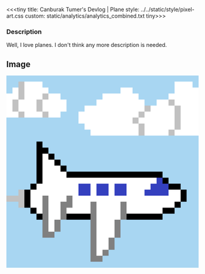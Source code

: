 <<<tiny
title: Canburak Tumer's Devlog | Plane
style: ../../static/style/pixel-art.css
custom: static/analytics/analytics_combined.txt
tiny>>>

### Description
Well, I love planes. I don't think any more description is needed.

## Image
![](../../static/pixel-art/Plane-v1.gif)